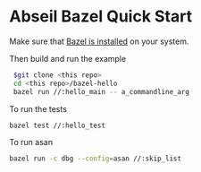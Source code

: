 # Abseil Bazel Quick Start #

Make sure that [Bazel is installed](https://docs.bazel.build/versions/master/install.html)
on your system.

Then build and run the example

```bash
 $git clone <this repo>
 cd <this repo>/bazel-hello
 bazel run //:hello_main -- a_commandline_arg
```

To run the tests

```bash
bazel test //:hello_test
```

To run asan

```bash
bazel run -c dbg --config=asan //:skip_list
```
